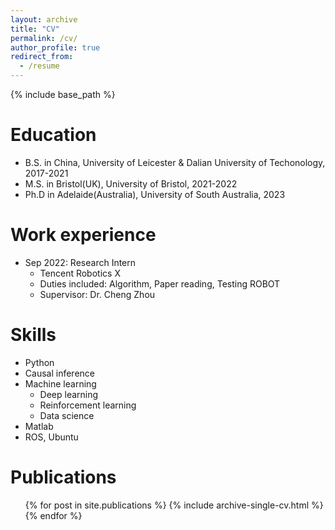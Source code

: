 ```yaml
---
layout: archive
title: "CV"
permalink: /cv/
author_profile: true
redirect_from:
  - /resume
---
```


{% include base_path %}

Education
======
* B.S. in China, University of Leicester & Dalian University of Techonology, 2017-2021
* M.S. in Bristol(UK), University of Bristol, 2021-2022
* Ph.D in Adelaide(Australia), University of South Australia, 2023

Work experience
======
* Sep 2022: Research Intern
  * Tencent Robotics X
  * Duties included: Algorithm, Paper reading, Testing ROBOT
  * Supervisor: Dr. Cheng Zhou
  
Skills
======
* Python
* Causal inference
* Machine learning
  * Deep learning
  * Reinforcement learning
  * Data science
* Matlab
* ROS, Ubuntu

Publications
======
  <ul>{% for post in site.publications %}
    {% include archive-single-cv.html %}
  {% endfor %}</ul>
  

